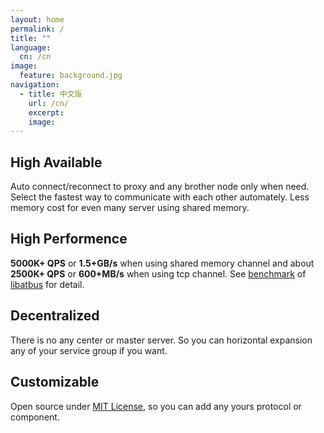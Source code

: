 ```yaml
---
layout: home
permalink: /
title: ""
language:
  cn: /cn
image:
  feature: background.jpg
navigation:
  - title: 中文版
    url: /cn/
    excerpt:
    image:
---
```


<div class="tiles">

<div class="tile">
  <h2 class="post-title">High Available</h2>
  <p class="post-excerpt">Auto connect/reconnect to proxy and any brother node only when need. Select the fastest way to communicate with each other automately. Less memory cost for even many server using shared memory.</p>
</div>

<div class="tile">
  <h2 class="post-title">High Performence</h2>
  <p class="post-excerpt"><strong>5000K+ QPS</strong> or <strong>1.5+GB/s</strong> when using shared memory channel and about <strong>2500K+ QPS</strong> or <strong>600+MB/s</strong> when using tcp channel.
  See <a href="https://github.com/atframework/libatbus/blob/master/docs/Benchmark.md" target="_blank">benchmark</a> of <a href="https://github.com/atframework/libatbus" target="_blank">libatbus</a> for detail.</p>
</div>

<div class="tile">
  <h2 class="post-title">Decentralized</h2>
  <p class="post-excerpt">There is no any center or master server. So you can horizontal expansion any of your service group if you want.</p>
</div>

<div class="tile">
  <h2 class="post-title">Customizable</h2>
  <p class="post-excerpt">Open source under <a href="https://github.com/atframework/atsf4g-co/blob/master/LICENSE" target="_blank">MIT License</a>, so you can add any yours protocol or component.</p>
</div>

</div>

